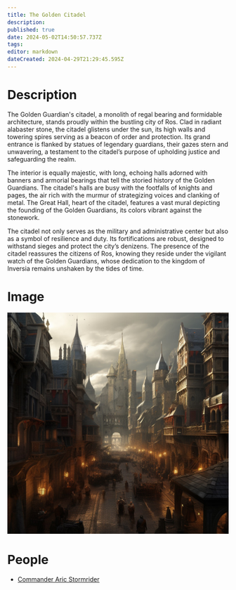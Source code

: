 ```yaml
---
title: The Golden Citadel
description: 
published: true
date: 2024-05-02T14:50:57.737Z
tags: 
editor: markdown
dateCreated: 2024-04-29T21:29:45.595Z
---
```


# Description

The Golden Guardian's citadel, a monolith of regal bearing and formidable architecture, stands proudly within the bustling city of Ros. Clad in radiant alabaster stone, the citadel glistens under the sun, its high walls and towering spires serving as a beacon of order and protection. Its grand entrance is flanked by statues of legendary guardians, their gazes stern and unwavering, a testament to the citadel’s purpose of upholding justice and safeguarding the realm.

The interior is equally majestic, with long, echoing halls adorned with banners and armorial bearings that tell the storied history of the Golden Guardians. The citadel's halls are busy with the footfalls of knights and pages, the air rich with the murmur of strategizing voices and clanking of metal. The Great Hall, heart of the citadel, features a vast mural depicting the founding of the Golden Guardians, its colors vibrant against the stonework.

The citadel not only serves as the military and administrative center but also as a symbol of resilience and duty. Its fortifications are robust, designed to withstand sieges and protect the city’s denizens. The presence of the citadel reassures the citizens of Ros, knowing they reside under the vigilant watch of the Golden Guardians, whose dedication to the kingdom of Inversia remains unshaken by the tides of time.

# Image
![goldencitadel.jpg](/places/goldencitadel.jpg)


# People
- [Commander Aric Stormrider](/People/CommanderAricStormrider)